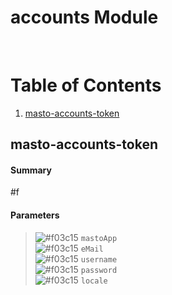 # accounts Module


<br />

# Table of Contents
1. [masto-accounts-token](#masto-accounts-token)

## masto-accounts-token
#### Summary
#f
#### Parameters
> ![#f03c15](https://placehold.it/15/f03c15/000000?text=+) `mastoApp` <br />
> ![#f03c15](https://placehold.it/15/f03c15/000000?text=+) `eMail` <br />
> ![#f03c15](https://placehold.it/15/f03c15/000000?text=+) `username` <br />
> ![#f03c15](https://placehold.it/15/f03c15/000000?text=+) `password` <br />
> ![#f03c15](https://placehold.it/15/f03c15/000000?text=+) `locale` <br />

<br />

